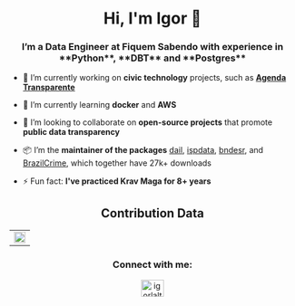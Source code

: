 <h1 align="center">Hi, I'm Igor 👋</h1>
<h3 align="center">I’m a Data Engineer at Fiquem Sabendo with experience in **Python**, **DBT** and **Postgres**</h3>

- 🔭 I’m currently working on **civic technology** projects, such as **[Agenda Transparente](https://agendas.fiquemsabendo.com.br/)**
  
- 🌱 I’m currently learning **docker** and **AWS**
  
- 👯 I’m looking to collaborate on **open-source projects** that promote **public data transparency**

- 📦 I’m the **maintainer of the packages** [dail](https://github.com/igorlaltuf/dail), [ispdata](https://github.com/igorlaltuf/ispdata), [bndesr](https://github.com/igorlaltuf/bndesr), and [BrazilCrime](https://github.com/GiovanniVargette/BrazilCrime), which together have 27k+ downloads

- ⚡ Fun fact: **I've practiced Krav Maga for 8+ years**


<!--Analytics & Data-->
<h2 align="center">Contribution Data</h2>
<div align="center">
<table>
<tr>
<td width="100%">
<img width="100%" src="https://github-readme-stats.vercel.app/api?username=igorlaltuf&bg_color=FFFFFF00&hide_border=true&text_color=005da8&title_color=1288ff&include_all_commits=true&count_private=true">
</table>
</div>

<!-- Contact -->
<h3 align="center">Connect with me:</h3>
<p align="center">
<a href="https://linkedin.com/in/igor-laltuf" target="blank"><img align="center" src="https://raw.githubusercontent.com/rahuldkjain/github-profile-readme-generator/master/src/images/icons/Social/linked-in-alt.svg" alt="igorlaltuf" height="30" width="40" /></a>
</p>
